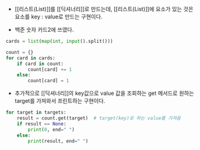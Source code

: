 - [[리스트(List)]]를 [[딕셔너리]]로 만드는데, [[리스트(List)]]에 요소가 있는 것은 요소를 key : value로 만드는 구현이다.

- 백준 숫자 카드2에 쓰였다.

```python
cards = list(map(int, input().split()))

count = {}  
for card in cards:  
    if card in count:  
        count[card] += 1  
    else:  
        count[card] = 1
```

- 추가적으로 [[딕셔너리]]의 key값으로 value 값을 조회하는 get 메서드로 원하는 target를 가져와서 프린트하는 구현이다.

```python
for target in targets:  
    result = count.get(target)  # target(key)로 하는 value를 가져옴  
    if result == None:
        print(0, end=" ")  
    else:  
        print(result, end=" ")
```